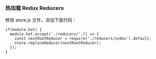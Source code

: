 ### 热加载 Redux Reducers

修改 store.js 文件，添加下面代码：

```
if(module.hot) {
  module.hot.accept('./reducers/',() => {
    const nextRootReducer = require('./reducers/index').default;
    store.replaceReducer(nextRootReducer);
  });
}

```
